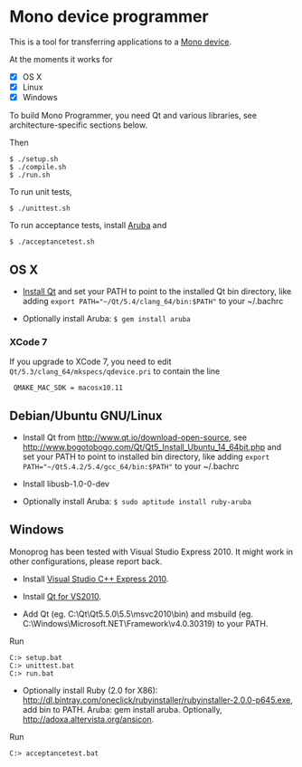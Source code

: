 # Mono device programmer

This is a tool for transferring applications to a [Mono device](http://openmono.com).

At the moments it works for
 - [X] OS X
 - [X] Linux
 - [X] Windows

To build Mono Programmer, you need Qt and various libraries, see architecture-specific sections below.

Then

    $ ./setup.sh
    $ ./compile.sh
    $ ./run.sh

To run unit tests,

    $ ./unittest.sh

To run acceptance tests, install [Aruba](https://github.com/cucumber/aruba) and

    $ ./acceptancetest.sh

## OS X

 - [Install Qt](https://www.qt.io/download-open-source/) and set your PATH to point to the installed Qt bin directory, like adding `export PATH="~/Qt/5.4/clang_64/bin:$PATH"` to your ~/.bachrc

 - Optionally install Aruba: `$ gem install aruba`

### XCode 7

If you upgrade to XCode 7, you need to edit `Qt/5.3/clang_64/mkspecs/qdevice.pri` to
contain the line

     QMAKE_MAC_SDK = macosx10.11

## Debian/Ubuntu GNU/Linux

 - Install Qt from http://www.qt.io/download-open-source, see http://www.bogotobogo.com/Qt/Qt5_Install_Ubuntu_14_64bit.php and set your PATH to point to installed bin directory, like adding `export PATH="~/Qt5.4.2/5.4/gcc_64/bin:$PATH"` to your ~/.bachrc

 - Install libusb-1.0-0-dev

 - Optionally install Aruba: `$ sudo aptitude install ruby-aruba`

## Windows

Monoprog has been tested with Visual Studio Express 2010.  It might work in other configurations, please report back.

- Install [Visual Studio C++ Express 2010](https://app.vssps.visualstudio.com/profile/review?download=true&family=VisualStudioCExpress&release=VisualStudio2010).

- Install [Qt for VS2010](http://download.qt.io/official_releases/qt/5.5/5.5.0/qt-opensource-windows-x86-msvc2010-5.5.0.exe).

- Add Qt (eg. C:\Qt\Qt5.5.0\5.5\msvc2010\bin) and msbuild (eg. C:\Windows\Microsoft.NET\Framework\v4.0.30319) to your PATH.

Run

    C:> setup.bat
    C:> unittest.bat
    C:> run.bat

- Optionally install Ruby (2.0 for X86): http://dl.bintray.com/oneclick/rubyinstaller/rubyinstaller-2.0.0-p645.exe, add bin to PATH.  Aruba: gem install aruba.  Optionally, http://adoxa.altervista.org/ansicon.

Run

    C:> acceptancetest.bat
